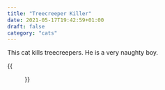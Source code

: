 ```yaml
---
title: "Treecreeper Killer"
date: 2021-05-17T19:42:59+01:00
draft: false
category: "cats"
---
```


This cat kills treecreepers. He is a very naughty boy.

{{<figure src="/img/bob.jpg" title="Bob the cat">}}

